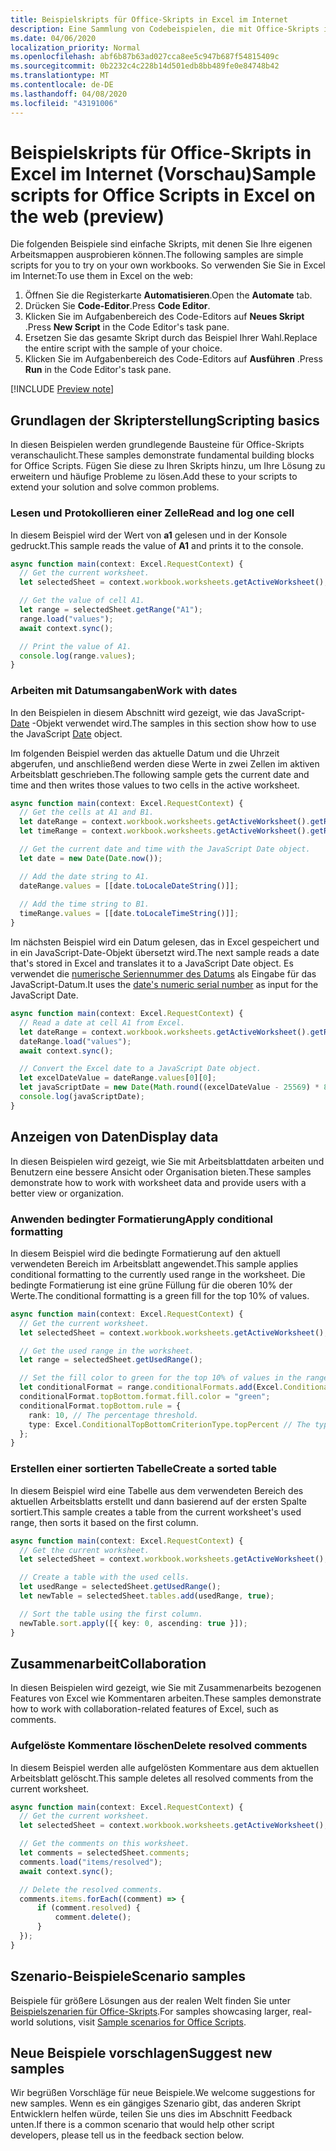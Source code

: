 ```yaml
---
title: Beispielskripts für Office-Skripts in Excel im Internet
description: Eine Sammlung von Codebeispielen, die mit Office-Skripts in Excel im Internet verwendet werden sollen.
ms.date: 04/06/2020
localization_priority: Normal
ms.openlocfilehash: abf6b87b63ad027cca8ee5c947b687f54815409c
ms.sourcegitcommit: 0b2232c4c228b14d501edb8bb489fe0e84748b42
ms.translationtype: MT
ms.contentlocale: de-DE
ms.lasthandoff: 04/08/2020
ms.locfileid: "43191006"
---
```

# <a name="sample-scripts-for-office-scripts-in-excel-on-the-web-preview"></a><span data-ttu-id="5b05f-103">Beispielskripts für Office-Skripts in Excel im Internet (Vorschau)</span><span class="sxs-lookup"><span data-stu-id="5b05f-103">Sample scripts for Office Scripts in Excel on the web (preview)</span></span>

<span data-ttu-id="5b05f-104">Die folgenden Beispiele sind einfache Skripts, mit denen Sie Ihre eigenen Arbeitsmappen ausprobieren können.</span><span class="sxs-lookup"><span data-stu-id="5b05f-104">The following samples are simple scripts for you to try on your own workbooks.</span></span> <span data-ttu-id="5b05f-105">So verwenden Sie Sie in Excel im Internet:</span><span class="sxs-lookup"><span data-stu-id="5b05f-105">To use them in Excel on the web:</span></span>

1. <span data-ttu-id="5b05f-106">Öffnen Sie die Registerkarte **Automatisieren**.</span><span class="sxs-lookup"><span data-stu-id="5b05f-106">Open the **Automate** tab.</span></span>
2. <span data-ttu-id="5b05f-107">Drücken Sie **Code-Editor**.</span><span class="sxs-lookup"><span data-stu-id="5b05f-107">Press **Code Editor**.</span></span>
3. <span data-ttu-id="5b05f-108">Klicken Sie im Aufgabenbereich des Code-Editors auf **Neues Skript** .</span><span class="sxs-lookup"><span data-stu-id="5b05f-108">Press **New Script** in the Code Editor's task pane.</span></span>
4. <span data-ttu-id="5b05f-109">Ersetzen Sie das gesamte Skript durch das Beispiel Ihrer Wahl.</span><span class="sxs-lookup"><span data-stu-id="5b05f-109">Replace the entire script with the sample of your choice.</span></span>
5. <span data-ttu-id="5b05f-110">Klicken Sie im Aufgabenbereich des Code-Editors auf **Ausführen** .</span><span class="sxs-lookup"><span data-stu-id="5b05f-110">Press **Run** in the Code Editor's task pane.</span></span>

[!INCLUDE [Preview note](../includes/preview-note.md)]

## <a name="scripting-basics"></a><span data-ttu-id="5b05f-111">Grundlagen der Skripterstellung</span><span class="sxs-lookup"><span data-stu-id="5b05f-111">Scripting basics</span></span>

<span data-ttu-id="5b05f-112">In diesen Beispielen werden grundlegende Bausteine für Office-Skripts veranschaulicht.</span><span class="sxs-lookup"><span data-stu-id="5b05f-112">These samples demonstrate fundamental building blocks for Office Scripts.</span></span> <span data-ttu-id="5b05f-113">Fügen Sie diese zu Ihren Skripts hinzu, um Ihre Lösung zu erweitern und häufige Probleme zu lösen.</span><span class="sxs-lookup"><span data-stu-id="5b05f-113">Add these to your scripts to extend your solution and solve common problems.</span></span>

### <a name="read-and-log-one-cell"></a><span data-ttu-id="5b05f-114">Lesen und Protokollieren einer Zelle</span><span class="sxs-lookup"><span data-stu-id="5b05f-114">Read and log one cell</span></span>

<span data-ttu-id="5b05f-115">In diesem Beispiel wird der Wert von **a1** gelesen und in der Konsole gedruckt.</span><span class="sxs-lookup"><span data-stu-id="5b05f-115">This sample reads the value of **A1** and prints it to the console.</span></span>

``` TypeScript
async function main(context: Excel.RequestContext) {
  // Get the current worksheet.
  let selectedSheet = context.workbook.worksheets.getActiveWorksheet();

  // Get the value of cell A1.
  let range = selectedSheet.getRange("A1");
  range.load("values");
  await context.sync();

  // Print the value of A1.
  console.log(range.values);
}
```

### <a name="work-with-dates"></a><span data-ttu-id="5b05f-116">Arbeiten mit Datumsangaben</span><span class="sxs-lookup"><span data-stu-id="5b05f-116">Work with dates</span></span>

<span data-ttu-id="5b05f-117">In den Beispielen in diesem Abschnitt wird gezeigt, wie das JavaScript- [Date](https://developer.mozilla.org/docs/web/javascript/reference/global_objects/date) -Objekt verwendet wird.</span><span class="sxs-lookup"><span data-stu-id="5b05f-117">The samples in this section show how to use the JavaScript [Date](https://developer.mozilla.org/docs/web/javascript/reference/global_objects/date) object.</span></span>

<span data-ttu-id="5b05f-118">Im folgenden Beispiel werden das aktuelle Datum und die Uhrzeit abgerufen, und anschließend werden diese Werte in zwei Zellen im aktiven Arbeitsblatt geschrieben.</span><span class="sxs-lookup"><span data-stu-id="5b05f-118">The following sample gets the current date and time and then writes those values to two cells in the active worksheet.</span></span>

```TypeScript
async function main(context: Excel.RequestContext) {
  // Get the cells at A1 and B1.
  let dateRange = context.workbook.worksheets.getActiveWorksheet().getRange("A1");
  let timeRange = context.workbook.worksheets.getActiveWorksheet().getRange("B1");

  // Get the current date and time with the JavaScript Date object.
  let date = new Date(Date.now());

  // Add the date string to A1.
  dateRange.values = [[date.toLocaleDateString()]];
  
  // Add the time string to B1.
  timeRange.values = [[date.toLocaleTimeString()]];
}
```

<span data-ttu-id="5b05f-119">Im nächsten Beispiel wird ein Datum gelesen, das in Excel gespeichert und in ein JavaScript-Date-Objekt übersetzt wird.</span><span class="sxs-lookup"><span data-stu-id="5b05f-119">The next sample reads a date that's stored in Excel and translates it to a JavaScript Date object.</span></span> <span data-ttu-id="5b05f-120">Es verwendet die [numerische Seriennummer des Datums](https://support.office.com/article/now-function-3337fd29-145a-4347-b2e6-20c904739c46) als Eingabe für das JavaScript-Datum.</span><span class="sxs-lookup"><span data-stu-id="5b05f-120">It uses the [date's numeric serial number](https://support.office.com/article/now-function-3337fd29-145a-4347-b2e6-20c904739c46) as input for the JavaScript Date.</span></span>

```TypeScript
async function main(context: Excel.RequestContext) {
  // Read a date at cell A1 from Excel.
  let dateRange = context.workbook.worksheets.getActiveWorksheet().getRange("A1");
  dateRange.load("values");
  await context.sync();

  // Convert the Excel date to a JavaScript Date object.
  let excelDateValue = dateRange.values[0][0];
  let javaScriptDate = new Date(Math.round((excelDateValue - 25569) * 86400 * 1000));
  console.log(javaScriptDate);
}
```

## <a name="display-data"></a><span data-ttu-id="5b05f-121">Anzeigen von Daten</span><span class="sxs-lookup"><span data-stu-id="5b05f-121">Display data</span></span>

<span data-ttu-id="5b05f-122">In diesen Beispielen wird gezeigt, wie Sie mit Arbeitsblattdaten arbeiten und Benutzern eine bessere Ansicht oder Organisation bieten.</span><span class="sxs-lookup"><span data-stu-id="5b05f-122">These samples demonstrate how to work with worksheet data and provide users with a better view or organization.</span></span>

### <a name="apply-conditional-formatting"></a><span data-ttu-id="5b05f-123">Anwenden bedingter Formatierung</span><span class="sxs-lookup"><span data-stu-id="5b05f-123">Apply conditional formatting</span></span>

<span data-ttu-id="5b05f-124">In diesem Beispiel wird die bedingte Formatierung auf den aktuell verwendeten Bereich im Arbeitsblatt angewendet.</span><span class="sxs-lookup"><span data-stu-id="5b05f-124">This sample applies conditional formatting to the currently used range in the worksheet.</span></span> <span data-ttu-id="5b05f-125">Die bedingte Formatierung ist eine grüne Füllung für die oberen 10% der Werte.</span><span class="sxs-lookup"><span data-stu-id="5b05f-125">The conditional formatting is a green fill for the top 10% of values.</span></span>

```TypeScript
async function main(context: Excel.RequestContext) {
  // Get the current worksheet.
  let selectedSheet = context.workbook.worksheets.getActiveWorksheet();

  // Get the used range in the worksheet.
  let range = selectedSheet.getUsedRange();

  // Set the fill color to green for the top 10% of values in the range.
  let conditionalFormat = range.conditionalFormats.add(Excel.ConditionalFormatType.topBottom);
  conditionalFormat.topBottom.format.fill.color = "green";
  conditionalFormat.topBottom.rule = {
    rank: 10, // The percentage threshold.
    type: Excel.ConditionalTopBottomCriterionType.topPercent // The type of the top/bottom condition.
  };
}
```

### <a name="create-a-sorted-table"></a><span data-ttu-id="5b05f-126">Erstellen einer sortierten Tabelle</span><span class="sxs-lookup"><span data-stu-id="5b05f-126">Create a sorted table</span></span>

<span data-ttu-id="5b05f-127">In diesem Beispiel wird eine Tabelle aus dem verwendeten Bereich des aktuellen Arbeitsblatts erstellt und dann basierend auf der ersten Spalte sortiert.</span><span class="sxs-lookup"><span data-stu-id="5b05f-127">This sample creates a table from the current worksheet's used range, then sorts it based on the first column.</span></span>

```TypeScript
async function main(context: Excel.RequestContext) {
  // Get the current worksheet.
  let selectedSheet = context.workbook.worksheets.getActiveWorksheet();

  // Create a table with the used cells.
  let usedRange = selectedSheet.getUsedRange();
  let newTable = selectedSheet.tables.add(usedRange, true);

  // Sort the table using the first column.
  newTable.sort.apply([{ key: 0, ascending: true }]);
}
```

## <a name="collaboration"></a><span data-ttu-id="5b05f-128">Zusammenarbeit</span><span class="sxs-lookup"><span data-stu-id="5b05f-128">Collaboration</span></span>

<span data-ttu-id="5b05f-129">In diesen Beispielen wird gezeigt, wie Sie mit Zusammenarbeits bezogenen Features von Excel wie Kommentaren arbeiten.</span><span class="sxs-lookup"><span data-stu-id="5b05f-129">These samples demonstrate how to work with collaboration-related features of Excel, such as comments.</span></span>

### <a name="delete-resolved-comments"></a><span data-ttu-id="5b05f-130">Aufgelöste Kommentare löschen</span><span class="sxs-lookup"><span data-stu-id="5b05f-130">Delete resolved comments</span></span>

<span data-ttu-id="5b05f-131">In diesem Beispiel werden alle aufgelösten Kommentare aus dem aktuellen Arbeitsblatt gelöscht.</span><span class="sxs-lookup"><span data-stu-id="5b05f-131">This sample deletes all resolved comments from the current worksheet.</span></span>

```TypeScript
async function main(context: Excel.RequestContext) {
  // Get the current worksheet.
  let selectedSheet = context.workbook.worksheets.getActiveWorksheet();

  // Get the comments on this worksheet.
  let comments = selectedSheet.comments;
  comments.load("items/resolved");
  await context.sync();

  // Delete the resolved comments.
  comments.items.forEach((comment) => {
      if (comment.resolved) {
          comment.delete();
      }
  });
}
```

## <a name="scenario-samples"></a><span data-ttu-id="5b05f-132">Szenario-Beispiele</span><span class="sxs-lookup"><span data-stu-id="5b05f-132">Scenario samples</span></span>

<span data-ttu-id="5b05f-133">Beispiele für größere Lösungen aus der realen Welt finden Sie unter [Beispielszenarien für Office-Skripts](scenarios/sample-scenario-overview.md).</span><span class="sxs-lookup"><span data-stu-id="5b05f-133">For samples showcasing larger, real-world solutions, visit [Sample scenarios for Office Scripts](scenarios/sample-scenario-overview.md).</span></span>

## <a name="suggest-new-samples"></a><span data-ttu-id="5b05f-134">Neue Beispiele vorschlagen</span><span class="sxs-lookup"><span data-stu-id="5b05f-134">Suggest new samples</span></span>

<span data-ttu-id="5b05f-135">Wir begrüßen Vorschläge für neue Beispiele.</span><span class="sxs-lookup"><span data-stu-id="5b05f-135">We welcome suggestions for new samples.</span></span> <span data-ttu-id="5b05f-136">Wenn es ein gängiges Szenario gibt, das anderen Skript Entwicklern helfen würde, teilen Sie uns dies im Abschnitt Feedback unten.</span><span class="sxs-lookup"><span data-stu-id="5b05f-136">If there is a common scenario that would help other script developers, please tell us in the feedback section below.</span></span>
